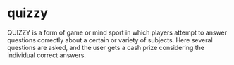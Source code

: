 # quizzy
 QUIZZY is a form of game or mind sport in which players attempt to answer questions correctly about a certain or variety of subjects. Here several questions are asked, and the user gets a cash prize considering the individual correct answers.
